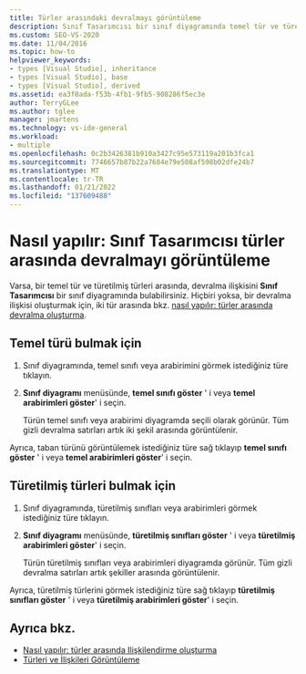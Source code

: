 ```yaml
---
title: Türler arasındaki devralmayı görüntüleme
description: Sınıf Tasarımcısı bir sınıf diyagramında temel tür ve türetilmiş türler arasındaki devralma ilişkisini bulmayı öğrenin.
ms.custom: SEO-VS-2020
ms.date: 11/04/2016
ms.topic: how-to
helpviewer_keywords:
- types [Visual Studio], inheritance
- types [Visual Studio], base
- types [Visual Studio], derived
ms.assetid: ea3f0ada-f53b-4fb1-9fb5-908286f5ec3e
author: TerryGLee
ms.author: tglee
manager: jmartens
ms.technology: vs-ide-general
ms.workload:
- multiple
ms.openlocfilehash: 0c2b3426381b910a3427c95e573119a201b3fca1
ms.sourcegitcommit: 7746657b87b22a7684e79e508af598b02dfe24b7
ms.translationtype: MT
ms.contentlocale: tr-TR
ms.lasthandoff: 01/21/2022
ms.locfileid: "137609488"
---
```

# <a name="how-to-view-inheritance-between-types-in-class-designer"></a>Nasıl yapılır: Sınıf Tasarımcısı türler arasında devralmayı görüntüleme

Varsa, bir temel tür ve türetilmiş türleri arasında, devralma ilişkisini **Sınıf Tasarımcısı** bir sınıf diyagramında bulabilirsiniz. Hiçbiri yoksa, bir devralma ilişkisi oluşturmak için, iki tür arasında bkz. [nasıl yapılır: türler arasında devralma oluşturma](how-to-create-inheritance-between-types.md).

## <a name="to-find-the-base-type"></a>Temel türü bulmak için

1. Sınıf diyagramında, temel sınıfı veya arabirimini görmek istediğiniz türe tıklayın.

2. **Sınıf diyagramı** menüsünde, **temel sınıfı göster** ' i veya **temel arabirimleri göster**' i seçin.

     Türün temel sınıfı veya arabirimi diyagramda seçili olarak görünür. Tüm gizli devralma satırları artık iki şekil arasında görüntülenir.

Ayrıca, taban türünü görüntülemek istediğiniz türe sağ tıklayıp **temel sınıfı göster** ' i veya **temel arabirimleri göster**' i seçin.

## <a name="to-find-the-derived-types"></a>Türetilmiş türleri bulmak için

1. Sınıf diyagramında, türetilmiş sınıfları veya arabirimleri görmek istediğiniz türe tıklayın.

2. **Sınıf diyagramı** menüsünde, **türetilmiş sınıfları göster** ' i veya **türetilmiş arabirimleri göster**' i seçin.

     Türün türetilmiş sınıfları veya arabirimleri diyagramda görünür. Tüm gizli devralma satırları artık şekiller arasında görüntülenir.

Ayrıca, türetilmiş türlerini görmek istediğiniz türe sağ tıklayıp **türetilmiş sınıfları göster** ' i veya **türetilmiş arabirimleri göster**' i seçin.

## <a name="see-also"></a>Ayrıca bkz.

- [Nasıl yapılır: türler arasında Ilişkilendirme oluşturma](how-to-create-associations-between-types.md)
- [Türleri ve İlişkileri Görüntüleme](designing-and-viewing-classes-and-types.md)
